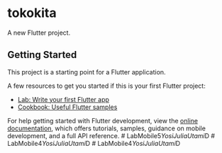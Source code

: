 # tokokita

A new Flutter project.

## Getting Started

This project is a starting point for a Flutter application.

A few resources to get you started if this is your first Flutter project:

- [Lab: Write your first Flutter app](https://docs.flutter.dev/get-started/codelab)
- [Cookbook: Useful Flutter samples](https://docs.flutter.dev/cookbook)

For help getting started with Flutter development, view the
[online documentation](https://docs.flutter.dev/), which offers tutorials,
samples, guidance on mobile development, and a full API reference.
#   L a b M o b i l e 5 _ Y o s i J u l i a U t a m i _ D  
 #   L a b M o b i l e 4 _ Y o s i J u l i a U t a m i _ D  
 #   L a b M o b i l e 4 _ Y o s i J u l i a U t a m i _ D  
 